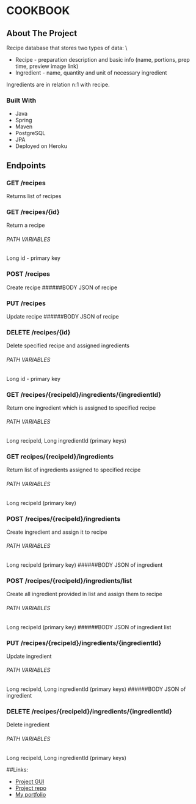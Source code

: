 # COOKBOOK

## About The Project

Recipe database that stores two types of data: \
* Recipe - preparation description and basic info (name, portions, prep time, preview image link)
* Ingredient - name, quantity and unit of necessary ingredient

Ingredients are in relation n:1 with recipe.

### Built With
* Java
* Spring
* Maven
* PostgreSQL
* JPA
* Deployed on Heroku


## Endpoints

### GET /recipes
Returns list of recipes

### GET /recipes/{id}
Return a recipe
###### PATH VARIABLES
Long id - primary key

### POST /recipes
Create recipe
######BODY
JSON of recipe

### PUT /recipes
Update recipe
######BODY
JSON of recipe

### DELETE /recipes/{id}
Delete specified recipe and assigned ingredients
###### PATH VARIABLES
Long id - primary key

### GET /recipes/{recipeId}/ingredients/{ingredientId}
Return one ingredient which is assigned to specified recipe
###### PATH VARIABLES
Long recipeId, Long ingredientId (primary keys)

### GET recipes/{recipeId}/ingredients
Return list of ingredients assigned to specified recipe
###### PATH VARIABLES
Long recipeId (primary key)

### POST /recipes/{recipeId}/ingredients
Create ingredient and assign it to recipe
###### PATH VARIABLES
Long recipeId (primary key)
######BODY
JSON of ingredient

### POST /recipes/{recipeId}/ingredients/list
Create all ingredient provided in list and assign them to recipe
###### PATH VARIABLES
Long recipeId (primary key)
######BODY
JSON of ingredient list

### PUT /recipes/{recipeId}/ingredients/{ingredientId}
Update ingredient
###### PATH VARIABLES
Long recipeId, Long ingredientId (primary keys)
######BODY
JSON of ingredient

### DELETE /recipes/{recipeId}/ingredients/{ingredientId}
Delete ingredient
###### PATH VARIABLES
Long recipeId, Long ingredientId (primary keys)

##Links:
* [Project GUI](https://arkodiusz.github.io/cookbook_ui/?#)
* [Project repo](https://github.com/Arkodiusz/cookbook)
* [My portfolio](https://arkodiusz.github.io)

